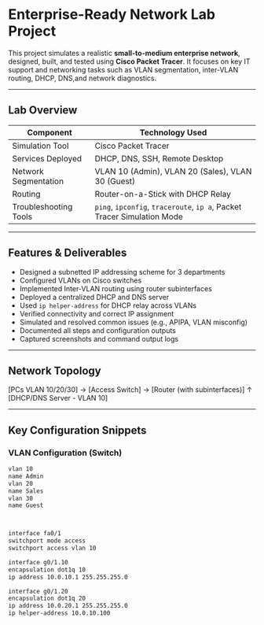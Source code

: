 # Enterprise-Ready Network Lab Project

This project simulates a realistic **small-to-medium enterprise network**, designed, built, and tested using **Cisco Packet Tracer**. It focuses on key IT support and networking tasks such as VLAN segmentation, inter-VLAN routing, DHCP, DNS,and network diagnostics.

---

## Lab Overview

| Component              | Technology Used           |
|------------------------|---------------------------|
| Simulation Tool        | Cisco Packet Tracer       |
| Services Deployed      | DHCP, DNS, SSH, Remote Desktop |
| Network Segmentation   | VLAN 10 (Admin), VLAN 20 (Sales), VLAN 30 (Guest) |
| Routing                | Router-on-a-Stick with DHCP Relay |
| Troubleshooting Tools  | `ping`, `ipconfig`, `traceroute`, `ip a`, Packet Tracer Simulation Mode |

---

## Features & Deliverables

- Designed a subnetted IP addressing scheme for 3 departments  
- Configured VLANs on Cisco switches  
- Implemented Inter-VLAN routing using router subinterfaces  
- Deployed a centralized DHCP and DNS server  
- Used `ip helper-address` for DHCP relay across VLANs  
- Verified connectivity and correct IP assignment  
- Simulated and resolved common issues (e.g., APIPA, VLAN misconfig)  
- Documented all steps and configuration outputs  
- Captured screenshots and command output logs

---

## Network Topology

[PCs VLAN 10/20/30] → [Access Switch] → [Router (with subinterfaces)]
↑
[DHCP/DNS Server - VLAN 10]

---

## Key Configuration Snippets

### VLAN Configuration (Switch)
```bash
vlan 10
name Admin
vlan 20
name Sales
vlan 30
name Guest



interface fa0/1
switchport mode access
switchport access vlan 10

interface g0/1.10
encapsulation dot1q 10
ip address 10.0.10.1 255.255.255.0

interface g0/1.20
encapsulation dot1q 20
ip address 10.0.20.1 255.255.255.0
ip helper-address 10.0.10.100

